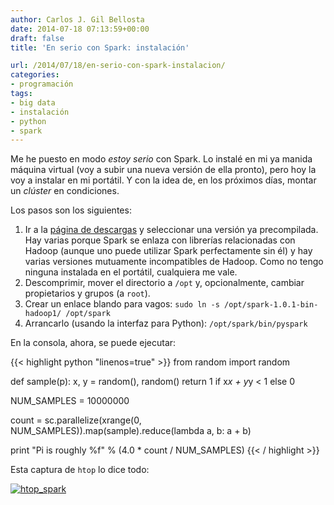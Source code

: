 ```yaml
---
author: Carlos J. Gil Bellosta
date: 2014-07-18 07:13:59+00:00
draft: false
title: 'En serio con Spark: instalación'

url: /2014/07/18/en-serio-con-spark-instalacion/
categories:
- programación
tags:
- big data
- instalación
- python
- spark
---
```


Me he puesto en modo _estoy serio_ con Spark. Lo instalé en mi ya manida máquina virtual (voy a subir una nueva versión de ella pronto), pero hoy la voy a instalar en mi portátil. Y con la idea de, en los próximos días, montar un _clúster_ en condiciones.

Los pasos son los siguientes:

1. Ir a la [página de descargas](http://spark.apache.org/downloads.html) y seleccionar una versión ya precompilada. Hay varias porque Spark se enlaza con librerías relacionadas con Hadoop (aunque uno puede utilizar Spark perfectamente sin él) y hay varias versiones mutuamente incompatibles de Hadoop. Como no tengo ninguna instalada en el portátil, cualquiera me vale.
2. Descomprimir, mover el directorio a `/opt` y, opcionalmente, cambiar propietarios y grupos (a `root`).
3. Crear un enlace blando para vagos: `sudo ln -s /opt/spark-1.0.1-bin-hadoop1/ /opt/spark`
4. Arrancarlo (usando la interfaz para Python): `/opt/spark/bin/pyspark`

En la consola, ahora, se puede ejecutar:

{{< highlight python "linenos=true" >}}
from random import random

def sample(p):
    x, y = random(), random()
    return 1 if x*x + y*y < 1 else 0

NUM_SAMPLES = 10000000

count = sc.parallelize(xrange(0, NUM_SAMPLES)).map(sample).reduce(lambda a, b: a + b)

print "Pi is roughly %f" % (4.0 * count / NUM_SAMPLES)
{{< / highlight >}}

Esta captura de `htop` lo dice todo:

[![htop_spark](/wp-uploads/2014/07/htop_spark.png)
](/wp-uploads/2014/07/htop_spark.png)

